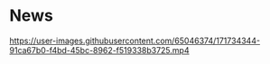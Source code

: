 # News

https://user-images.githubusercontent.com/65046374/171734344-91ca67b0-f4bd-45bc-8962-f519338b3725.mp4
